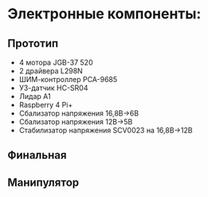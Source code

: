# Электронные компоненты:

## Прототип
- 4 мотора JGB-37 520
- 2 драйвера L298N
- ШИМ-контроллер PCA-9685
- УЗ-датчик HC-SR04
- Лидар A1
- Raspberry 4 Pi+
- Сбализатор напряжения 16,8В->6В
- Сбализатор напряжения 12В->5В
- Стабилизатор напряжения SCV0023 на 16,8В->12В


## Финальная


## Манипулятор
